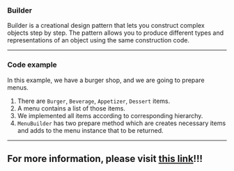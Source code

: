 ### Builder
Builder is a creational design pattern that lets you construct complex objects step by step. The pattern allows you to produce different types and representations of an object using the same construction code.
___
### Code example 

In this example, we have a burger shop, and we are going to prepare menus.

1. There are ```Burger```, ```Beverage```, ```Appetizer```, ```Dessert``` items.
2. A menu contains a list of those items. 
3. We implemented all items according to corresponding hierarchy.
4. ```MenuBuilder``` has two prepare method which are creates necessary items and adds to the menu instance that to be returned. 
---
For more information, please visit [this link](https://refactoring.guru/design-patterns/builder)!!!
---